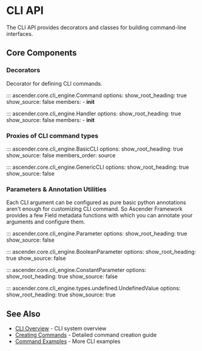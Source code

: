 # CLI API

The CLI API provides decorators and classes for building command-line interfaces.

## Core Components

### Decorators

Decorator for defining CLI commands.

::: ascender.core.cli_engine.Command
    options:
      show_root_heading: true
      show_source: false
      members:
        - __init__

::: ascender.core.cli_engine.Handler
    options:
      show_root_heading: true
      show_source: false
      members:
        - __init__


### Proxies of CLI command types

::: ascender.core.cli_engine.BasicCLI
    options:
      show_root_heading: true
      show_source: false
      members_order: source

::: ascender.core.cli_engine.GenericCLI
    options:
      show_root_heading: true
      show_source: false

### Parameters & Annotation Utilities

Each CLI argument can be configured as pure basic python annotations aren't enough for customizing CLI command.
So Ascender Framework provides a few Field metadata functions with which you can annotate your arguments and configure them.

::: ascender.core.cli_engine.Parameter
    options:
      show_root_heading: true
      show_source: false

::: ascender.core.cli_engine.BooleanParameter
    options:
      show_root_heading: true
      show_source: false

::: ascender.core.cli_engine.ConstantParameter
    options:
      show_root_heading: true
      show_source: false

::: ascender.core.cli_engine.types.undefined.UndefinedValue
    options:
      show_root_heading: true
      show_source: true



## See Also

- [CLI Overview](../cli/overview.md) - CLI system overview
- [Creating Commands](../cli/creating-commands.md) - Detailed command creation guide
- [Command Examples](../cli/examples.md) - More CLI examples

